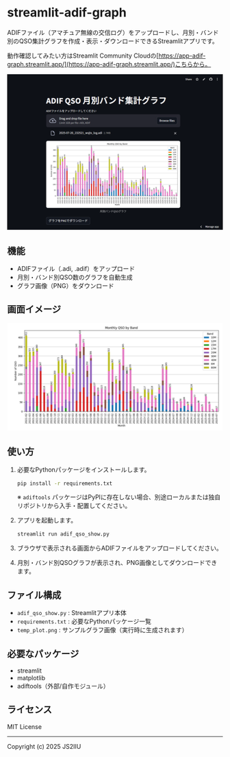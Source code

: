 
# streamlit-adif-graph

ADIFファイル（アマチュア無線の交信ログ）をアップロードし、月別・バンド別のQSO集計グラフを作成・表示・ダウンロードできるStreamlitアプリです。

動作確認してみたい方はStreamlit Community Cloudの[https://app-adif-graph.streamlit.app/](https://app-adif-graph.streamlit.app/)こちらから。

![screenshot](screenshot.png)

## 機能
- ADIFファイル（.adi, .adif）をアップロード
- 月別・バンド別QSO数のグラフを自動生成
- グラフ画像（PNG）をダウンロード

## 画面イメージ
![サンプルグラフ](temp_plot.png)

## 使い方
1. 必要なPythonパッケージをインストールします。
	```sh
	pip install -r requirements.txt
	```
	※ `adiftools` パッケージはPyPIに存在しない場合、別途ローカルまたは独自リポジトリから入手・配置してください。

2. アプリを起動します。
	```sh
	streamlit run adif_qso_show.py
	```

3. ブラウザで表示される画面からADIFファイルをアップロードしてください。

4. 月別・バンド別QSOグラフが表示され、PNG画像としてダウンロードできます。

## ファイル構成
- `adif_qso_show.py` : Streamlitアプリ本体
- `requirements.txt` : 必要なPythonパッケージ一覧
- `temp_plot.png` : サンプルグラフ画像（実行時に生成されます）

## 必要なパッケージ
- streamlit
- matplotlib
- adiftools（外部/自作モジュール）

## ライセンス
MIT License

---
Copyright (c) 2025 JS2IIU
